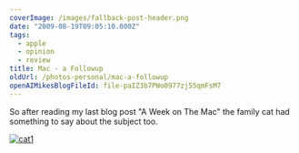 ```yaml
---
coverImage: /images/fallback-post-header.png
date: "2009-08-19T09:05:10.000Z"
tags:
  - apple
  - opinion
  - review
title: Mac - a Followup
oldUrl: /photos-personal/mac-a-followup
openAIMikesBlogFileId: file-paIZ3b7PWo0977zj55qmFsM7
---
```


So after reading my last blog post "A Week on The Mac" the family cat had something to say about the subject too.

<!-- more -->

[![cat1](https://www.mikecann.blog/wp-content/uploads/2009/08/cat1.jpg "cat1")](https://www.mikecann.blog/wp-content/uploads/2009/08/cat1.jpg)
